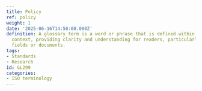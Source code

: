 ```yaml
---
title: Policy
ref: policy
weight: 1
date: '2025-06-16T14:50:00.000Z'
definition: A glossary term is a word or phrase that is defined within a specific
  context, providing clarity and understanding for readers, particularly in specialized
  fields or documents.
tags:
- Standards
- Research
id: GL299
categories:
- ISO terminology
---
```


